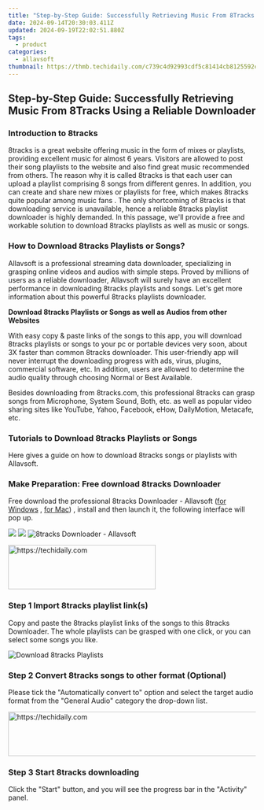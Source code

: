 ```yaml
---
title: "Step-by-Step Guide: Successfully Retrieving Music From 8Tracks Using a Reliable Downloader"
date: 2024-09-14T20:30:03.411Z
updated: 2024-09-19T22:02:51.880Z
tags:
  - product
categories:
  - allavsoft
thumbnail: https://thmb.techidaily.com/c739c4d92993cdf5c81414cb8125592c32746d89c1607964f11f2698f737ca9b.png
---
```


## Step-by-Step Guide: Successfully Retrieving Music From 8Tracks Using a Reliable Downloader

### Introduction to 8tracks

8tracks is a great website offering music in the form of mixes or playlists, providing excellent music for almost 6 years. Visitors are allowed to post their song playlists to the website and also find great music recommended from others. The reason why it is called 8tracks is that each user can upload a playlist comprising 8 songs from different genres. In addition, you can create and share new mixes or playlists for free, which makes 8tracks quite popular among music fans . The only shortcoming of 8tracks is that downloading service is unavailable, hence a reliable 8tracks playlist downloader is highly demanded. In this passage, we'll provide a free and workable solution to download 8tracks playlists as well as music or songs.

### How to Download 8tracks Playlists or Songs?

Allavsoft is a professional streaming data downloader, specializing in grasping online videos and audios with simple steps. Proved by millions of users as a reliable downloader, Allavsoft will surely have an excellent performance in downloading 8tracks playlists and songs. Let's get more information about this powerful 8tracks playlists downloader.

**Download 8tracks Playlists or Songs as well as Audios from other Websites**

With easy copy & paste links of the songs to this app, you will download 8tracks playlists or songs to your pc or portable devices very soon, about 3X faster than common 8tracks downloader. This user-friendly app will never interrupt the downloading progress with ads, virus, plugins, commercial software, etc. In addition, users are allowed to determine the audio quality through choosing Normal or Best Available.

Besides downloading from 8tracks.com, this professional 8tracks can grasp songs from Microphone, System Sound, Both, etc. as well as popular video sharing sites like YouTube, Yahoo, Facebook, eHow, DailyMotion, Metacafe, etc.

### Tutorials to Download 8tracks Playlists or Songs

Here gives a guide on how to download 8tracks songs or playlists with Allavsoft.

### Make Preparation: Free download 8tracks Downloader

Free download the professional 8tracks Downloader - Allavsoft ([for Windows](https://tools.techidaily.com/allavsoft/products/) , [for Mac](https://tools.techidaily.com/allavsoft/products/)) , install and then launch it, the following interface will pop up.

[![](https://www.allavsoft.com/how-to/../images/how-to/free-download-win.jpg)](https://tools.techidaily.com/allavsoft/products/) [![](https://www.allavsoft.com/how-to/../images/how-to/free-download-mac.jpg)](https://tools.techidaily.com/allavsoft/products/) ![8tracks Downloader - Allavsoft](https://www.allavsoft.com/how-to/../images/allavsoft/screen-shot-600.jpg)

<!-- affiliate ads begin -->
<a href="https://aligracehair.sjv.io/c/5597632/1918679/19272" target="_top" id="1918679">
  <img src="//a.impactradius-go.com/display-ad/19272-1918679" border="0" alt="https://techidaily.com" width="300" height="90"/>
</a>
<img height="0" width="0" src="https://aligracehair.sjv.io/i/5597632/1918679/19272" style="position:absolute;visibility:hidden;" border="0" />
<!-- affiliate ads end -->

### Step 1 Import 8tracks playlist link(s)

Copy and paste the 8tracks playlist links of the songs to this 8tracks Downloader. The whole playlists can be grasped with one click, or you can select some songs you like.

![Download 8tracks Playlists](https://www.allavsoft.com/how-to/../images/how-to/8tracks-downloader/download-8tracks-playlists.jpg)

### Step 2 Convert 8tracks songs to other format (Optional)

Please tick the "Automatically convert to" option and select the target audio format from the "General Audio" category the drop-down list.

<!-- affiliate ads begin -->
<a href="https://dhgate.sjv.io/c/5597632/1175223/12108" target="_top" id="1175223">
  <img src="//a.impactradius-go.com/display-ad/12108-1175223" border="0" alt="https://techidaily.com" width="728" height="90"/>
</a>
<img height="0" width="0" src="https://dhgate.sjv.io/i/5597632/1175223/12108" style="position:absolute;visibility:hidden;" border="0" />
<!-- affiliate ads end -->

### Step 3 Start 8tracks downloading

Click the "Start" button, and you will see the progress bar in the "Activity" panel.

<ins class="adsbygoogle"
     style="display:block"
     data-ad-format="autorelaxed"
     data-ad-client="ca-pub-7571918770474297"
     data-ad-slot="1223367746"></ins>

<ins class="adsbygoogle"
     style="display:block"
     data-ad-client="ca-pub-7571918770474297"
     data-ad-slot="8358498916"
     data-ad-format="auto"
     data-full-width-responsive="true"></ins>
